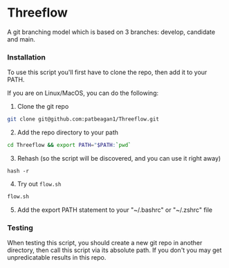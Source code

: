 # Threeflow
A git branching model which is based on 3 branches: develop, candidate and main.

### Installation

To use this script you'll first have to clone the repo, then add it to your PATH. 

If you are on Linux/MacOS, you can do the following:

1. Clone the git repo
```bash 
git clone git@github.com:patbeagan1/Threeflow.git
```

2. Add the repo directory to your path
```bash
cd Threeflow && export PATH="$PATH:`pwd`
```

3. Rehash (so the script will be discovered, and you can use it right away)
```
hash -r
```

4. Try out `flow.sh`
```bash
flow.sh
```

5. Add the export PATH statement to your "~/.bashrc" or "~/.zshrc" file

### Testing

When testing this script, you should create a new git repo in another directory, then call this script via its absolute path. If you don't you may get unpredicatable results in this repo. 
